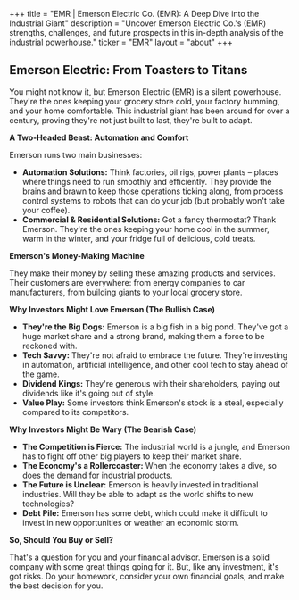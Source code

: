 +++
title = "EMR |  Emerson Electric Co. (EMR): A Deep Dive into the Industrial Giant"
description = "Uncover Emerson Electric Co.'s (EMR) strengths, challenges, and future prospects in this in-depth analysis of the industrial powerhouse."
ticker = "EMR"
layout = "about"
+++

        


## Emerson Electric: From Toasters to Titans 

You might not know it, but Emerson Electric (EMR) is a silent powerhouse.  They're the ones keeping your grocery store cold, your factory humming, and your home comfortable. This industrial giant has been around for over a century, proving they're not just built to last, they're built to adapt.

**A Two-Headed Beast: Automation and Comfort**

Emerson runs two main businesses:  

* **Automation Solutions:**  Think factories, oil rigs, power plants – places where things need to run smoothly and efficiently.  They provide the brains and brawn to keep those operations ticking along, from process control systems to robots that can do your job (but probably won't take your coffee).  
* **Commercial & Residential Solutions:**  Got a fancy thermostat?  Thank Emerson.  They're the ones keeping your home cool in the summer, warm in the winter, and your fridge full of delicious, cold treats. 

**Emerson's Money-Making Machine**

They make their money by selling these amazing products and services.  Their customers are everywhere:  from energy companies to car manufacturers, from building giants to your local grocery store. 

**Why Investors Might Love Emerson (The Bullish Case)**

* **They're the Big Dogs:** Emerson is a big fish in a big pond.  They've got a huge market share and a strong brand, making them a force to be reckoned with.
* **Tech Savvy:**  They're not afraid to embrace the future.  They're investing in automation, artificial intelligence, and other cool tech to stay ahead of the game. 
* **Dividend Kings:**  They're generous with their shareholders, paying out dividends like it's going out of style.
* **Value Play:**  Some investors think Emerson's stock is a steal, especially compared to its competitors.

**Why Investors Might Be Wary (The Bearish Case)**

* **The Competition is Fierce:**  The industrial world is a jungle, and Emerson has to fight off other big players to keep their market share.
* **The Economy's a Rollercoaster:**  When the economy takes a dive, so does the demand for industrial products.
* **The Future is Unclear:**  Emerson is heavily invested in traditional industries.  Will they be able to adapt as the world shifts to new technologies? 
* **Debt Pile:**  Emerson has some debt, which could make it difficult to invest in new opportunities or weather an economic storm. 

**So, Should You Buy or Sell?**

That's a question for you and your financial advisor.  Emerson is a solid company with some great things going for it.  But, like any investment, it's got risks.  Do your homework, consider your own financial goals, and make the best decision for you. 

        